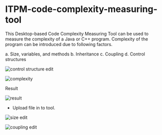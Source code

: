 # ITPM-code-complexity-measuring-tool

This Desktop-based Code Complexity Measuring Tool can be used to measure the complexity of a Java or C++ program.
Complexity of the program can be introduced due to following factors.

a. Size, variables, and methods
b. Inheritance
c. Coupling
d. Control structures

![control structure edit](https://user-images.githubusercontent.com/49511796/82688672-e4fbc280-9c76-11ea-9d45-d16e32b6e382.JPG)

![complexity](https://user-images.githubusercontent.com/49511796/82688925-55a2df00-9c77-11ea-910f-b70688ef4bc9.JPG)


Result

![result](https://user-images.githubusercontent.com/49511796/82689010-74a17100-9c77-11ea-8cca-fdca6d05dab8.JPG)





* Upload file in to tool.


![size edit](https://user-images.githubusercontent.com/49511796/82689489-2e004680-9c78-11ea-9d64-0ba882615568.JPG)


![coupling edit](https://user-images.githubusercontent.com/49511796/82689375-fbeee480-9c77-11ea-81a9-3ab3e06a5e2d.JPG)
